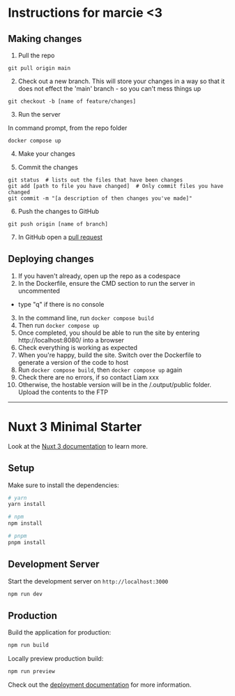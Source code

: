 # Instructions for marcie <3

## Making changes 

1. Pull the repo

```
git pull origin main
```

2. Check out a new branch. This will store your changes in a way so that it
does not effect the 'main' branch - so you can't mess things up

```
git checkout -b [name of feature/changes]
```

3. Run the server

In command prompt, from the repo folder

```
docker compose up
```

4. Make your changes

5. Commit the changes

```
git status  # lists out the files that have been changes
git add [path to file you have changed]  # Only commit files you have changed
git commit -m "[a description of then changes you've made]"
```

6. Push the changes to GitHub

```
git push origin [name of branch]
```

7. In GitHub open a [pull request](https://github.com/liamtlr/cattarius-psychotherapie/pulls)


## Deploying changes

1. If you haven't already, open up the repo as a codespace
2. In the Dockerfile, ensure the CMD section to run the server in uncommented
- type "q" if there is no console
3. In the command line, run `docker compose build`
4. Then run `docker compose up`
5. Once completed, you should be able to run the site by entering http://localhost:8080/ into a browser
6. Check everything is working as expected
7. When you're happy, build the site. Switch over the Dockerfile to generate a version of the code to host
8. Run `docker compose build`, then `docker compose up` again
9. Check there are no errors, if so contact Liam xxx
10. Otherwise, the hostable version will be in the /.output/public folder. Upload the contents to the FTP

------

# Nuxt 3 Minimal Starter

Look at the [Nuxt 3 documentation](https://nuxt.com/docs/getting-started/introduction) to learn more.

## Setup

Make sure to install the dependencies:

```bash
# yarn
yarn install

# npm
npm install

# pnpm
pnpm install
```

## Development Server

Start the development server on `http://localhost:3000`

```bash
npm run dev
```

## Production

Build the application for production:

```bash
npm run build
```

Locally preview production build:

```bash
npm run preview
```

Check out the [deployment documentation](https://nuxt.com/docs/getting-started/deployment) for more information.
